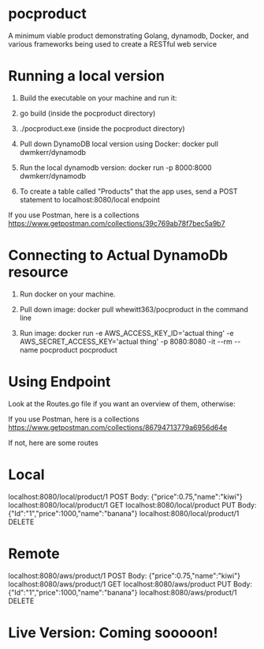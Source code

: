 # pocproduct

A minimum viable product demonstrating Golang, dynamodb, Docker, and various frameworks being used to create a RESTful web service

# Running a local version

1. Build the executable on your machine and run it: 
  1. go build (inside the pocproduct directory) 
  2. ./pocproduct.exe (inside the pocproduct directory) 

2. Pull down DynamoDB local version using Docker: docker pull dwmkerr/dynamodb

3. Run the local dynamodb version: docker run -p 8000:8000 dwmkerr/dynamodb

4. To create a table called "Products" that the app uses, send a POST statement to localhost:8080/local endpoint

If you use Postman, here is a collections https://www.getpostman.com/collections/39c769ab78f7bec5a9b7

# Connecting to Actual DynamoDb resource

1. Run docker on your machine.

2. Pull down image: docker pull whewitt363/pocproduct in the command line

3. Run image: docker run -e AWS_ACCESS_KEY_ID='actual thing' -e AWS_SECRET_ACCESS_KEY='actual thing' -p 8080:8080 -it --rm --name pocproduct pocproduct

# Using Endpoint

Look at the Routes.go file if you want an overview of them, otherwise: 

If you use Postman, here is a collections https://www.getpostman.com/collections/86794713779a6956d64e

If not, here are some routes

# Local
localhost:8080/local/product/1 POST
  Body: {"price":0.75,"name":"kiwi"}
localhost:8080/local/product/1 GET
localhost:8080/local/product PUT
  Body: {"Id":"1","price":1000,"name":"banana"}
localhost:8080/local/product/1 DELETE

# Remote
localhost:8080/aws/product/1 POST
  Body: {"price":0.75,"name":"kiwi"}
localhost:8080/aws/product/1 GET
localhost:8080/aws/product PUT
  Body: {"Id":"1","price":1000,"name":"banana"}
localhost:8080/aws/product/1 DELETE

# Live Version: Coming sooooon!
